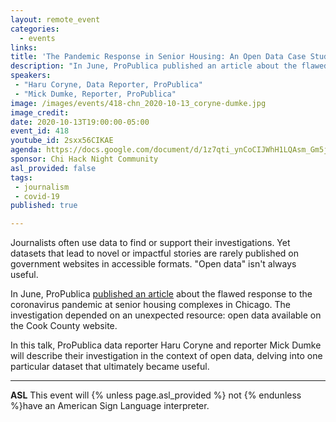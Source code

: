 ```yaml
---
layout: remote_event
categories:
  - events
links: 
title: 'The Pandemic Response in Senior Housing: An Open Data Case Study'
description: "In June, ProPublica published an article about the flawed response to the coronavirus pandemic at senior housing complexes in Chicago. The investigation depended on an unexpected resource: open data available on the Cook County website. In this talk, ProPublica data reporter Haru Coryne and reporter Mick Dumke will describe their investigation in the context of open data, delving into one particular dataset that ultimately became useful."
speakers:
 - "Haru Coryne, Data Reporter, ProPublica"
 - "Mick Dumke, Reporter, ProPublica"
image: /images/events/418-chn_2020-10-13_coryne-dumke.jpg
image_credit:
date: 2020-10-13T19:00:00-05:00
event_id: 418
youtube_id: 2sxx56CIKAE
agenda: https://docs.google.com/document/d/1z7qti_ynCoCIJWhH1LQAsm_Gm5jvmFJVIDPa8Htdzpg/edit?usp=sharing
sponsor: Chi Hack Night Community
asl_provided: false
tags: 
 - journalism
 - covid-19
published: true

---
```


Journalists often use data to find or support their investigations. Yet datasets that lead to novel or impactful stories are rarely published on government websites in accessible formats. "Open data" isn't always useful. 

In June, ProPublica [published an article](https://www.propublica.org/article/senior-citizens-in-subsidized-housing-have-been-dying-alone-at-home-unnoticed-because-of-coronavirus-distancing) about the flawed response to the coronavirus pandemic at senior housing complexes in Chicago. The investigation depended on an unexpected resource: open data available on the Cook County website.

In this talk, ProPublica data reporter Haru Coryne and reporter Mick Dumke will describe their investigation in the context of open data, delving into one particular dataset that ultimately became useful.

---

**ASL** This event will {% unless page.asl_provided %} not {% endunless %}have an American Sign Language interpreter.
